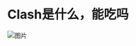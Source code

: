 # Clash是什么，能吃吗
![图片](https://github.com/user-attachments/assets/15234339-0346-4507-9092-ca4abaee8a3d)
